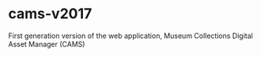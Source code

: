 # cams-v2017
First generation version of the web application, Museum Collections Digital Asset Manager (CAMS)
